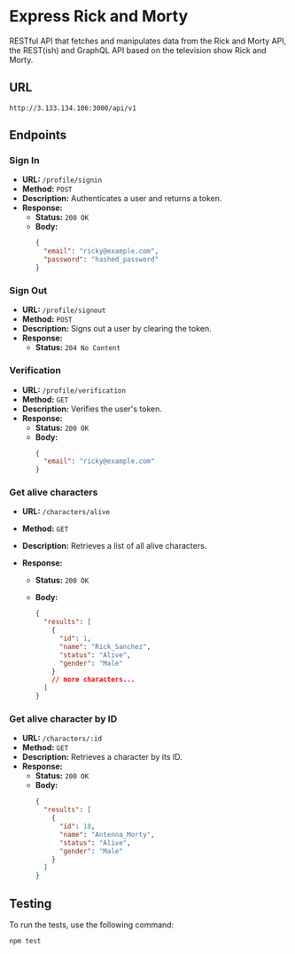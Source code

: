 # Express Rick and Morty

RESTful API that fetches and manipulates data from the Rick and Morty API, the REST(ish) and GraphQL API based on the television show Rick and Morty.

## URL

```
http://3.133.134.106:3000/api/v1
```

## Endpoints

### Sign In

- **URL:** `/profile/signin`
- **Method:** `POST`
- **Description:** Authenticates a user and returns a token.
- **Response:**
  - **Status:** `200 OK`
  - **Body:**
    ```json
    {
      "email": "ricky@example.com",
      "password": "hashed_password"
    }
    ```

### Sign Out

- **URL:** `/profile/signout`
- **Method:** `POST`
- **Description:** Signs out a user by clearing the token.
- **Response:**
  - **Status:** `204 No Content`

### Verification

- **URL:** `/profile/verification`
- **Method:** `GET`
- **Description:** Verifies the user's token.
- **Response:**
  - **Status:** `200 OK`
  - **Body:**
    ```json
    {
      "email": "ricky@example.com"
    }
    ```

### Get alive characters

- **URL:** `/characters/alive`
- **Method:** `GET`
- **Description:** Retrieves a list of all alive characters.
- **Response:**

  - **Status:** `200 OK`
  - **Body:**

    ```json
    {
      "results": [
        {
          "id": 1,
          "name": "Rick_Sanchez",
          "status": "Alive",
          "gender": "Male"
        }
        // more characters...
      ]
    }
    ```

### Get alive character by ID

- **URL:** `/characters/:id`
- **Method:** `GET`
- **Description:** Retrieves a character by its ID.
- **Response:**
  - **Status:** `200 OK`
  - **Body:**
    ```json
    {
      "results": [
        {
          "id": 18,
          "name": "Antenna_Morty",
          "status": "Alive",
          "gender": "Male"
        }
      ]
    }
    ```

## Testing

To run the tests, use the following command:

```bash
npm test
```

